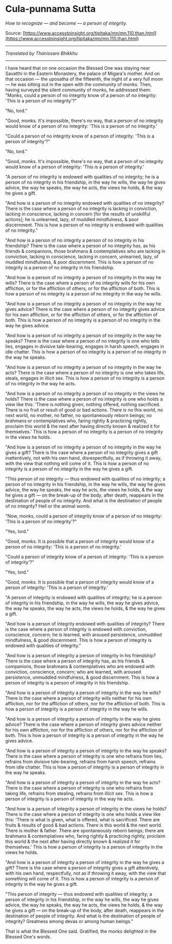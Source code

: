 # Cula-punnama Sutta

*How to recognize — and become — a person of integrity.*

Source: [https://www.accesstoinsight.org/tipitaka/mn/mn.110.than.html](https://www.accesstoinsight.org/tipitaka/mn/mn.110.than.html)

---

*Translated by Thanissaro Bhikkhu*

---

I have heard that on one occasion the Blessed One was staying near Savatthi in the Eastern Monastery, the palace of Migara's mother. And on that occasion — the uposatha of the fifteenth, the night of a very full moon — he was sitting out in the open with the community of monks. Then, having surveyed the silent community of monks, he addressed them: "Monks, could a person of no integrity know of a person of no integrity: 'This is a person of no integrity'?"

"No, lord."

"Good, monks. It's impossible, there's no way, that a person of no integrity would know of a person of no integrity: 'This is a person of no integrity.'

"Could a person of no integrity know of a person of integrity: 'This is a person of integrity'?"

"No, lord."

"Good, monks. It's impossible, there's no way, that a person of no integrity would know of a person of integrity: 'This is a person of integrity.'

"A person of no integrity is endowed with qualities of no integrity; he is a person of no integrity in his friendship, in the way he wills, the way he gives advice, the way he speaks, the way he acts, the views he holds, & the way he gives a gift.

"And how is a person of no integrity endowed with qualities of no integrity? There is the case where a person of no integrity is lacking in conviction, lacking in conscience, lacking in concern [for the results of unskillful actions]; he is unlearned, lazy, of muddled mindfulness, & poor discernment. This is how a person of no integrity is endowed with qualities of no integrity."

"And how is a person of no integrity a person of no integrity in his friendship? There is the case where a person of no integrity has, as his friends & companions, those brahmans & contemplatives who are lacking in conviction, lacking in conscience, lacking in concern, unlearned, lazy, of muddled mindfulness, & poor discernment. This is how a person of no integrity is a person of no integrity in his friendship.

"And how is a person of no integrity a person of no integrity in the way he wills? There is the case where a person of no integrity wills for his own affliction, or for the affliction of others, or for the affliction of both. This is how a person of no integrity is a person of no integrity in the way he wills.

"And how is a person of no integrity a person of no integrity in the way he gives advice? There is the case where a person of no integrity gives advice for his own affliction, or for the affliction of others, or for the affliction of both. This is how a person of no integrity is a person of no integrity in the way he gives advice.

"And how is a person of no integrity a person of no integrity in the way he speaks? There is the case where a person of no integrity is one who tells lies, engages in divisive tale-bearing, engages in harsh speech, engages in idle chatter. This is how a person of no integrity is a person of no integrity in the way he speaks.

"And how is a person of no integrity a person of no integrity in the way he acts? There is the case where a person of no integrity is one who takes life, steals, engages in illicit sex. This is how a person of no integrity is a person of no integrity in the way he acts.

"And how is a person of no integrity a person of no integrity in the views he holds? There is the case where a person of no integrity is one who holds a view like this: 'There is nothing given, nothing offered, nothing sacrificed. There is no fruit or result of good or bad actions. There is no this world, no next world, no mother, no father, no spontaneously reborn beings; no brahmans or contemplatives who, faring rightly & practicing rightly, proclaim this world & the next after having directly known & realized it for themselves.' This is how a person of no integrity is a person of no integrity in the views he holds.

"And how is a person of no integrity a person of no integrity in the way he gives a gift? There is the case where a person of no integrity gives a gift inattentively, not with his own hand, disrespectfully, as if throwing it away, with the view that nothing will come of it. This is how a person of no integrity is a person of no integrity in the way he gives a gift.

"This person of no integrity — thus endowed with qualities of no integrity; a person of no integrity in his friendship, in the way he wills, the way he gives advice, the way he speaks, the way he acts, the views he holds, & the way he gives a gift — on the break-up of the body, after death, reappears in the destination of people of no integrity. And what is the destination of people of no integrity? Hell or the animal womb.

"Now, monks, could a person of integrity know of a person of no integrity: 'This is a person of no integrity'?"

"Yes, lord."

"Good, monks. It is possible that a person of integrity would know of a person of no integrity: 'This is a person of no integrity.'

"Could a person of integrity know of a person of integrity: 'This is a person of integrity'?"

"Yes, lord."

"Good, monks. It is possible that a person of integrity would know of a person of integrity: 'This is a person of integrity.'

"A person of integrity is endowed with qualities of integrity; he is a person of integrity in his friendship, in the way he wills, the way he gives advice, the way he speaks, the way he acts, the views he holds, & the way he gives a gift.

"And how is a person of integrity endowed with qualities of integrity? There is the case where a person of integrity is endowed with conviction, conscience, concern; he is learned, with aroused persistence, unmuddled mindfulness, & good discernment. This is how a person of integrity is endowed with qualities of integrity."

"And how is a person of integrity a person of integrity in his friendship? There is the case where a person of integrity has, as his friends & companions, those brahmans & contemplatives who are endowed with conviction, conscience, concern; who are learned, with aroused persistence, unmuddled mindfulness, & good discernment. This is how a person of integrity is a person of integrity in his friendship.

"And how is a person of integrity a person of integrity in the way he wills? There is the case where a person of integrity wills neither for his own affliction, nor for the affliction of others, nor for the affliction of both. This is how a person of integrity is a person of integrity in the way he wills.

"And how is a person of integrity a person of integrity in the way he gives advice? There is the case where a person of integrity gives advice neither for his own affliction, nor for the affliction of others, nor for the affliction of both. This is how a person of integrity is a person of integrity in the way he gives advice.

"And how is a person of integrity a person of integrity in the way he speaks? There is the case where a person of integrity is one who refrains from lies, refrains from divisive tale-bearing, refrains from harsh speech, refrains from idle chatter. This is how a person of integrity is a person of integrity in the way he speaks.

"And how is a person of integrity a person of integrity in the way he acts? There is the case where a person of integrity is one who refrains from taking life, refrains from stealing, refrains from illicit sex. This is how a person of integrity is a person of integrity in the way he acts.

"And how is a person of integrity a person of integrity in the views he holds? There is the case where a person of integrity is one who holds a view like this: 'There is what is given, what is offered, what is sacrificed. There are fruits & results of good & bad actions. There is this world & the next world. There is mother & father. There are spontaneously reborn beings; there are brahmans & contemplatives who, faring rightly & practicing rightly, proclaim this world & the next after having directly known & realized it for themselves.' This is how a person of integrity is a person of integrity in the views he holds.

"And how is a person of integrity a person of integrity in the way he gives a gift? There is the case where a person of integrity gives a gift attentively, with his own hand, respectfully, not as if throwing it away, with the view that something will come of it. This is how a person of integrity is a person of integrity in the way he gives a gift.

"This person of integrity — thus endowed with qualities of integrity; a person of integrity in his friendship, in the way he wills, the way he gives advice, the way he speaks, the way he acts, the views he holds, & the way he gives a gift — on the break-up of the body, after death, reappears in the destination of people of integrity. And what is the destination of people of integrity? Greatness among devas or among human beings."

That is what the Blessed One said. Gratified, the monks delighted in the Blessed One's words.